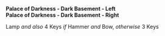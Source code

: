 ﻿**Palace of Darkness - Dark Basement - Left**  
**Palace of Darkness - Dark Basement - Right**

Lamp *and also* 4 Keys *if* Hammer *and* Bow, *otherwise* 3 Keys
